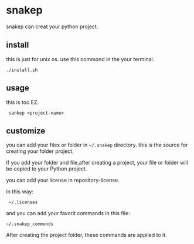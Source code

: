 # snakep

snakep can creat your python project.

## install

this is just for unix os. use this commond in the your terminal.

``` ./install.sh ```

## usage

this is too EZ.

``` sankep <project-name>```

## customize

you can add your files or folder in ``` ~/.snakep ``` directory.
this is the source for creating your folder project.

If you add your folder and file,after creating a project,
your file or folder will be copied to your Python project.

you can add your license in repository-license.

in this way:

``` ~/.licenses``` 

and you can add your favorit commands in this file:

```~/.snakep_commonds```

After creating the project folder, these commands are applied to it.
